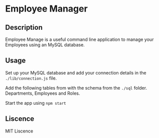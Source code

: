 # Employee Manager

## Description
Employee Manage is a useful command line application to manage your Employees using an MySQL database.

## Usage
Set up your MySQL database and add your connection details in the ```./lib/connection.js``` file.

Add the following tables from with the schema from the ```./sql``` folder. Departments, Employees and Roles.

Start the app using ```npm start```

## Liscence
MIT Liscence
